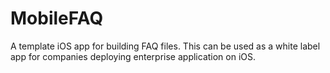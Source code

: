 MobileFAQ
=========

A template iOS app for building FAQ files. This can be used as a white label app for companies deploying enterprise application on iOS.
